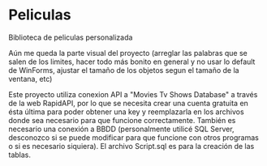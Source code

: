 # Peliculas
Biblioteca de peliculas personalizada

Aún me queda la parte visual del proyecto (arreglar las palabras que se salen de los limites, hacer todo más bonito en general y no usar lo default de WinForms, ajustar el tamaño de los objetos segun el tamaño de la ventana, etc)

Este proyecto utiliza conexion API a "Movies Tv Shows Database" a través de la web RapidAPI, por lo que se necesita crear una cuenta gratuita en ésta última para poder obtener una key y reemplazarla en los archivos donde sea necesario para que funcione correctamente.
También es necesario una conexión a BBDD (personalmente utilicé SQL Server, desconozco si se puede modificar para que funcione con otros programas o si es necesario siquiera). El archivo Script.sql es para la creación de las tablas.
